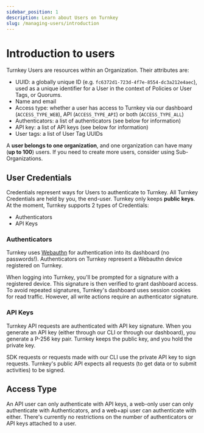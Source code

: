 ```yaml
---
sidebar_position: 1
description: Learn about Users on Turnkey
slug: /managing-users/introduction
---
```

# Introduction to users

Turnkey Users are resources within an Organization. Their attributes are:

- UUID: a globally unique ID (e.g. `fc6372d1-723d-4f7e-8554-dc3a212e4aec`), used as a unique identifier for a User in the context of Policies or User Tags, or Quorums.
- Name and email
- Access type: whether a user has access to Turnkey via our dashboard (`ACCESS_TYPE_WEB`), API (`ACCESS_TYPE_API`) or both (`ACCESS_TYPE_ALL`)
- Authenticators: a list of authenticators (see below for information)
- API key: a list of API keys (see below for information)
- User tags: a list of User Tag UUIDs

A **user belongs to one organization**, and one organization can have many (**up to 100**) users. If you need to create more users, consider using Sub-Organizations.

## User Credentials

Credentials represent ways for Users to authenticate to Turnkey. All Turnkey Credentials are held by you, the end-user. Turnkey only keeps **public keys**. At the moment, Turnkey supports 2 types of Credentials:

- Authenticators
- API Keys

### Authenticators

Turnkey uses [Webauthn](https://www.w3.org/TR/webauthn-2/) for authentication into its dashboard (no passwords!). Authenticators on Turnkey represent a Webauthn device registered on Turnkey.

When logging into Turnkey, you'll be prompted for a signature with a registered device. This signature is then verified to grant dashboard access. To avoid repeated signatures, Turnkey's dashboard uses session cookies for read traffic. However, all write actions require an authenticator signature.

### API Keys

Turnkey API requests are authenticated with API key signature. When you generate an API key (either through our CLI or through our dashboard), you generate a P-256 key pair. Turnkey keeps the public key, and you hold the private key.

SDK requests or requests made with our CLI use the private API key to sign requests. Turnkey's public API expects all requests (to get data or to submit activities) to be signed.

## Access Type

An API user can only authenticate with API keys, a web-only user can only authenticate with Authenticators, and a web+api user can authenticate with either. There's currently no restrictions on the number of authenticators or API keys attached to a user.
